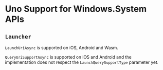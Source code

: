 # Uno Support for Windows.System APIs

## `Launcher`

`LaunchUriAsync` is supported on iOS, Android and Wasm.

`QueryUriSupportAsync` is supported on iOS and Android and the implementation does not respect the  `LaunchQuerySupportType` parameter yet.
